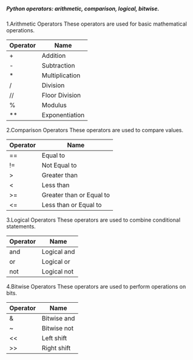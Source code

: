 ##### Python operators: arithmetic, comparison, logical, bitwise.

1.Arithmetic Operators
These operators are used for basic mathematical operations.

|Operator|Name|
| --- | --- |
|+	|Addition|
|-	|Subtraction|
|*	|Multiplication|
|/	|Division|
|//|Floor Division|	
|%	|Modulus|
|**|Exponentiation|

2.Comparison Operators
These operators are used to compare values.

|Operator|Name|
| --- | --- |
|==|Equal to|
|!=|Not Equal to|
|>|Greater than|
|<|Less than|
|>=|Greater than or Equal to|
|<=|Less than or Equal to|

3.Logical Operators
These operators are used to combine conditional statements.

|Operator|Name|
| --- | --- |
|and|Logical and|
|or|Logical or|
|not|Logical not|

4.Bitwise Operators
These operators are used to perform operations on bits.

|Operator|Name|
| --- | --- |
|&|Bitwise and|
|~|Bitwise not|
|<<|Left shift|
|>>|Right shift|

